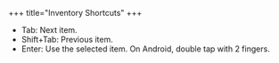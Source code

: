 +++
title="Inventory Shortcuts"
+++
* Tab: Next item.
* Shift+Tab: Previous item.
* Enter: Use the selected item. On Android, double tap with 2 fingers.